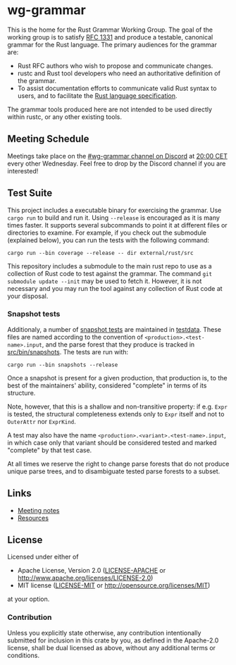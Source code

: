 # wg-grammar

This is the home for the Rust Grammar Working Group. The goal of the working
group is to satisfy [RFC 1331] and produce a testable, canonical grammar for
the Rust language. The primary audiences for the grammar are:

- Rust RFC authors who wish to propose and communicate changes.
- rustc and Rust tool developers who need an authoritative definition of the
  grammar.
- To assist documentation efforts to communicate valid Rust syntax to users,
  and to facilitate the [Rust language specification].

The grammar tools produced here are not intended to be used directly within
rustc, or any other existing tools.

## Meeting Schedule

Meetings take place on the [#wg-grammar channel on Discord][discord] at [20:00
CET][time] every other Wednesday. Feel free to drop by the Discord channel if
you are interested!

[discord]: https://discord.gg/dj9NjJR
[time]: https://time.is/compare/2000_in_CET

## Test Suite

This project includes a executable binary for exercising the grammar. Use
`cargo run` to build and run it. Using `--release` is encouraged as it is many
times faster. It supports several subcommands to point it at different files
or directories to examine. For example, if you check out the submodule
(explained below), you can run the tests with the following command:

    cargo run --bin coverage --release -- dir external/rust/src

This repository includes a submodule to the main rust repo to use as a
collection of Rust code to test against the grammar. The command `git
submodule update --init` may be used to fetch it. However, it is not necessary
and you may run the tool against any collection of Rust code at your disposal.

### Snapshot tests

Additionaly, a number of [snapshot tests](https://docs.rs/insta/*/insta/#how-it-operates)
are maintained in [testdata](testdata). These files are named according to the
convention of `<production>.<test-name>.input`, and the parse forest that they
produce is tracked in [src/bin/snapshots](src/bin/snapshots). The tests are run with:

    cargo run --bin snapshots --release

Once a snapshot is present for a given production, that production is,
to the best of the maintainers' ability, considered "complete"
in terms of its structure.

Note, however, that this is a shallow and non-transitive property:
if e.g. `Expr` is tested, the structural completeness extends only
to `Expr` itself and not to `OuterAttr` nor `ExprKind`.

A test may also have the name `<production>.<variant>.<test-name>.input`,
in which case only that variant should be considered tested and marked
"complete" by that test case.

At all times we reserve the right to change parse forests that do not produce
unique parse trees, and to disambiguate tested parse forests to a subset.

## Links

- [Meeting notes](misc/meeting-notes.md)
- [Resources](misc/resources.md)

## License

Licensed under either of

 * Apache License, Version 2.0 ([LICENSE-APACHE](LICENSE-APACHE) or http://www.apache.org/licenses/LICENSE-2.0)
 * MIT license ([LICENSE-MIT](LICENSE-MIT) or http://opensource.org/licenses/MIT)

at your option.

### Contribution

Unless you explicitly state otherwise, any contribution intentionally submitted
for inclusion in this crate by you, as defined in the Apache-2.0 license, shall
be dual licensed as above, without any additional terms or conditions.

[RFC 1331]: https://github.com/rust-lang/rfcs/blob/master/text/1331-grammar-is-canonical.md
[Rust language specification]: https://github.com/rust-lang-nursery/reference/
